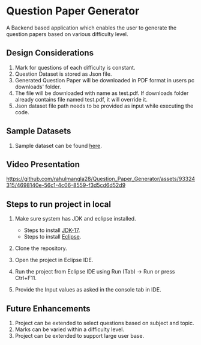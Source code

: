 # Question Paper Generator

A Backend based application which enables the user to generate the question papers based on various difficulty level.

## Design Considerations

1. Mark for questions of each difficulty is constant.
2. Question Dataset is stored as Json file.
3. Generated Question Paper will be downloaded in PDF format in users pc downloads' folder.
4. The file will be downloaded with name as test.pdf. If downloads folder already contains file named test.pdf, it will override it.
5. Json dataset file path needs to be provided as input while executing the code.

## Sample Datasets

1. Sample dataset can be found [here](https://github.com/rahulmangla28/Question_Paper_Generator/tree/master/Sample%20Dataset).

## Video Presentation




https://github.com/rahulmangla28/Question_Paper_Generator/assets/93324315/4698140e-56c1-4c06-8559-f3d5cd6d52d9


## Steps to run project in local

1. Make sure system has JDK and eclipse installed.
   
   - Steps to install [JDK-17](https://github.com/rahulmangla28/Question_Paper_Generator/wiki/Installation-Steps#steps-to-install-jdk).
   - Steps to install [Eclipse](https://github.com/rahulmangla28/Question_Paper_Generator/wiki/Installation-Steps#steps-to-install-eclipse).
     
2. Clone the repository.
3. Open the project in Eclipse IDE.
4. Run the project from Eclipse IDE using Run (Tab) -> Run or press Ctrl+F11.
5. Provide the Input values as asked in the console tab in IDE.

## Future Enhancements

1. Project can be extended to select questions based on subject and topic.
2. Marks can be varied within a difficulty level.
3. Project can be extended to support large user base.

